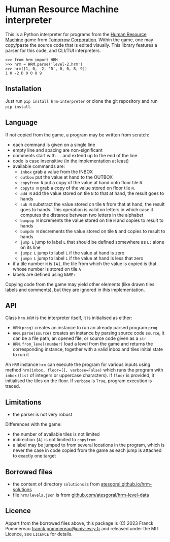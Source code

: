 # Human Resource Machine interpreter

This is a Python interpreter for programs from the [Human Resource Machine](http://tomorrowcorporation.com/humanresourcemachine) game from [Tomorrow Corporation](http://tomorrowcorporation.com).
Within the game, one may copy/paste the source code that is edited visually.
This library features a parser for this code, and CLI/TUI interpreters.

```pycon
>>> from hrm import HRM
>>> hrm = HRM.parse('level-2.hrm')
>>> hrm([1, 0, -2, 'D', 0, 0, 8, 9])
1 0 -2 D 0 0 8 9
```

## Installation

Just run `pip install hrm-interpreter` or clone the git repository and run `pip install`.

## Language

If not copied from the game, a program may be written from scratch:

 * each command is given on a single line
 * empty line and spacing are non-significant
 * comments start with `--` and extend up to the end of the line
 * code is case insensitive (in the implementation at least)
 * available commands are:
   * `inbox` grab a value from the INBOX
   * `outbox` put the value at hand to the OUTBOX
   * `copyfrom N` put a copy of the value at hand onto floor tile `N`
   * `copyto N` grab a copy of the value stored on floor tile `N`.
   * `add N` add the value stored on tile `N` to that at hand,
     the result goes to hands
   * `sub N` substract the value stored on tile `N` from that at hand,
     the result goes to hands. This operation is valid on letters in which
     case it computes the distance between two letters in the alphabet
   * `bumpup N` increments the value stored on tile `N` and copies to result
     to hands
   * `bumpdn N` decrements the value stored on tile `N` and copies to result
     to hands
   * `jump L` jump to label `L` that should be defined somewhere as
     `L:` alone on its line
   * `jumpz L` jump to label `L` if the value at hand is zero
   * `jumpn L` jump to label `L` if the value at hand is less that zero
 * if a tile number `N` is `[A]`, the tile from which the value is copied
   is that whose number is stored on tile `A`
 * labels are defined using `NAME:`

Copying code from the game may yield other elements (like drawn tiles labels and comments), but they are ignored in this implementation.

## API

Class `hrm.HRM` is the interpreter itself, it is initialised as either:

 * `HRM(prog)`
   creates an instance to run an already parsed program `prog`
 * `HRM.parse(source)`
   creates an instance by parsing source code `source`, it can be a file path, an opened file, or source code given as a `str`
 * `HRM.from_level(number)`
   load a level from the game and returns the corresponding instance, together with a valid inbox and tiles initial state to run it

An `HRM` instance `hrm` can execute the program for various inputs using method `hrm(inbox, floor=[], verbose=False)` which runs the program with `inbox` (`list` of integers or uppercase characters).
If `floor` is provided, it initialised the tiles on the floor.
If `verbose` is `True`, program execution is traced.

## Limitations

 * the parser is not very robust
 
Differences with the game:
 * the number of available tiles is not limited
 * indirection `[A]` is not limited to `copyfrom`
 * a label may be jumped to from several locations in the program, which is never the case in code copied from the game as each jump is attached to exactly one target

## Borrowed files

 * the content of directory `solutions` is from
   [atesgoral.github.io/hrm-solutions](http://atesgoral.github.io/hrm-solutions)
 * file `hrm/levels.json` is from 
   [github.com/atesgoral/hrm-level-data](http://github.com/atesgoral/hrm-level-data)

## Licence

Appart from the borrowed files above, this package is (C) 2023 Franck Pommereau <franck.pommereau@univ-evry.fr> and released under the MIT Licence, see `LICENCE` for details.
